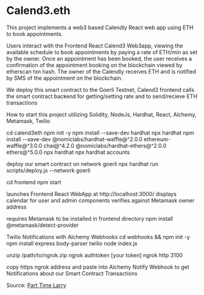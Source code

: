 # Calend3.eth

This project implements a web3 based Calendly React web app using ETH to book appointments. 

Users interact with the Frontend React Calend3 Web3app, viewing the available schedule to book appointments by paying a rate of ETH/min as set by the owner.
Once an appointment has been booked, the user receives a confirmation of the appointment booking on the blockchain viewed by etherscan txn hash.
The owner of the Calendly receives ETH and is notified by SMS of the appointment on the blockchain.

We deploy this smart contract to the Goerli Testnet, Calend3 frontend calls the smart contract backend for getting/setting rate and to send/recieve ETH transactions

How to start this project utilizing Solidity, NodeJs, Hardhat, React, Alchemy, Metamask, Twilio

cd calend3eth
npm init -y
npm install --save-dev hardhat
npx hardhat
npm install --save-dev @nomiclabs/hardhat-waffle@^2.0.0 ethereum-waffle@^3.0.0 chai@^4.2.0 @nomiclabs/hardhat-ethers@^2.0.0 ethers@^5.0.0
npx hardhat
npx hardhat accounts

deploy our smart contract on network goerli
npx hardhat run scripts/deploy.js --network goerli

cd frontend
npm start

launches Frontend React WebApp at http://localhost:3000/
displays calendar for user and admin components verifies against Metamask owner address

requires Metamask to be installed in frontend directory
npm install @metamask/detect-provider

Twilio Notifications with Alchemy Webhooks
cd webhooks && npm init -y
npm install express body-parser twilio
node index.js

unzip /path/to/ngrok.zip
ngrok authtoken [your token]
ngrok http 3100

copy https ngrok address and paste into Alchemy Notify Webhook to get Notifications about our Smart Contract Transactions

Source: [Part Time Larry](https://www.youtube.com/channel/UCY2ifv8iH1Dsgjrz-h3lWLQ)
